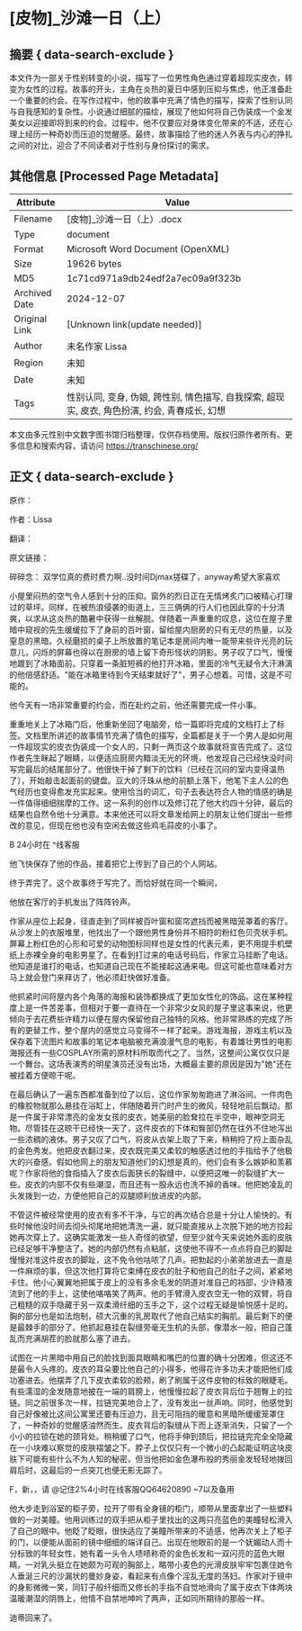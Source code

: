 # [皮物]_沙滩一日（上）



## 摘要  { data-search-exclude }

<!-- tcd_abstract -->
本文件为一部关于性别转变的小说，描写了一位男性角色通过穿着超现实皮衣，转变为女性的过程。故事的开头，主角在炎热的夏日中感到压抑与焦虑，他正准备赴一个重要的约会。在写作过程中，他的故事中充满了情色的描写，探索了性别认同与自我感知的复杂性。小说通过细腻的描绘，展现了他如何将自己伪装成一个金发美女以迎接即将到来的约会。过程中，他不仅要应对身体变化带来的不适，还在心理上经历一种奇妙而压迫的觉醒感。最终，故事描绘了他的迷人外表与内心的挣扎之间的对比，迎合了不同读者对于性别与身份探讨的需求。

<!-- tcd_abstract_end -->

## 其他信息 [Processed Page Metadata]

| Attribute       | Value                                  |
|-----------------|----------------------------------------|
| Filename        | [皮物]_沙滩一日（上）.docx                             |
| Type            | document                                 |
| Format          | Microsoft Word Document (OpenXML)                               |
| Size            | 19626 bytes                           |
| MD5             | 1c71cd971a9db24edf2a7ec09a9f323b                                  |
| Archived Date   | 2024-12-07                             |
| Original Link   | [Unknown link(update needed)]                         |
| Author          | 未名作家 Lissa                               |
| Region          | 未知                               |
| Date            | 未知                                 |
| Tags            | 性别认同, 变身, 伪娘, 跨性别, 情色描写, 自我探索, 超现实, 皮衣, 角色扮演, 约会, 青春成长, 幻想                                 |

本文由多元性别中文数字图书馆归档整理，仅供存档使用。版权归原作者所有。更多信息和搜索内容，请访问 <https://transchinese.org/>


## 正文 { data-search-exclude }

<!-- tcd_main_text -->
原作：





作者：Lissa



翻译：





原文链接：



碎碎念： 双学位真的费时费力啊..没时间Djmax搓碟了，anyway希望大家喜欢











小屋里闷热的空气令人感到十分的压抑。窗外的烈日正在无情烤炙门口被精心打理过的草坪。同样，在被热浪侵袭的街道上，三三俩俩的行人们也因此穿的十分清爽，以求从这炎热的酷暑中获得一丝解脱。伴随着一声重重的叹息，这位在屋子里暗中窥视的先生缓缓拉下了身前的百叶窗，留给屋内厨房的只有无尽的热量，以及窒息的黑暗。久经磨损的桌子上所放置的笔记本是房间内唯一能带来些许光亮的玩意儿，闪烁的屏幕也得以在厨房的墙上留下奇形怪状的阴影。男子叹了口气，慢慢地踱到了冰箱面前。只穿着一条脏短裤的他打开冰箱，里面的冷气无疑令大汗淋漓的他倍感舒适。"能在冰箱里待到今天结束就好了"，男子心想着。可惜，这是不可能的。





他今天有一场非常重要的约会，而在赴约之前，他还需要完成一件小事。







重重地关上了冰箱门后，他重新坐回了电脑旁，给一篇即将完成的文档打上了标签。文档里所讲述的故事情节充满了情色的描写，全篇都是关于一个男人是如何用一件超现实的皮衣伪装成一个女人的，只剩一两页这个故事就将宣告完成了。这位作者先生眯起了眼睛，以便适应厨房内黯淡无光的环境，他发现自己已经快没时间写完最后的结尾部分了。他很快干掉了剩下的饮料（已经在沉闷的室内变得温热了），开始敲击起面前的键盘。豆大的汗珠从他的前额上落下，他笔下主人公的色气经历也变得愈发充实起来。使用恰当的词汇，句子去表达符合人物的情感的确是一件值得细细揣摩的工作。这一系列的创作以及修订花了他大约四十分钟，最后的结果也自然令他十分满意。本来他还可以将文章发给网上的朋友让他们提出一些修改的意见，但现在他也没有空闲去做这些鸡毛蒜皮的小事了。



B 24小时在 ^线客服



他飞快保存了他的作品，接着把它上传到了自己的个人网站。





终于弄完了。这个故事终于写完了。而恰好就在同一个瞬间，





他放在客厅的手机发出了阵阵铃声。



作家从座位上起身，径直走到了同样被百叶窗和窗帘遮挡而被黑暗笼罩着的客厅。从沙发上的衣服堆里，他找出了一个跟他男性身份并不相符的粉红色贝壳状手机。屏幕上粉红色的心形和可爱的动物图标同样也是女性的代表元素，更不用提手机壁纸上赤裸全身的电影男星了。在看到打过来的电话号码后，作家立马挂断了电话。他知道是谁打的电话，也知道自己现在不能接起这通来电。但这可能也意味着对方马上就会登门来拜访了，他必须赶快做好准备。





他抓紧时间将屋内各个角落的海报和装饰都换成了更加女性化的饰品。这在某种程度上是一件苦差事，但相对于要一直待在一个非常少女风的屋子里这事来说，他更倾向于去花费些许精力以便在屋内保留他自己独特的风格。他非常熟练的完成了所有的更替工作，整个屋内的感觉立马变得不一样了起来。游戏海报，游戏主机以及保存着下流图片和故事的笔记本电脑被充满浪漫气息的电影，有着雄壮男性的电影海报还有一些COSPLAY所需的原材料所取而代之了。当然，这整间公寓仅仅只是一个舞台。这场表演秀的明星演员还没有出场，大概最主要的原因是因为"她"还在被挂着方便晾干呢。





在最后确认了一遍东西都准备到位了以后，这位作家匆匆跑进了淋浴间。一件肉色的橡胶物就那么悬挂在浴缸上，伴随随着开门时产生的微风，轻轻地前后飘动。那是一件属于非常漂亮的金发女孩的皮衣，她美丽的脸耷拉在半空中，眼神空洞无物。尽管挂在这晾干已经快一天了，这件皮衣的下体和臀部仍然在往外不住地泻出一些浓稠的液体。男子又叹了口气，将皮从衣架上取了下来，稍稍捋了捋上面杂乱的金色秀发。他把皮衣翻过来，皮衣既完美又柔软的触感透过他的手指给予了他极大的兴奋感。假如他网上的朋友知道他们的幻想是真的，他们会有多么嫉妒和羡慕呢？作家将他的食指插入了皮衣后面狭长的裂缝中，以便把这唯一的裂缝扩大一些。皮衣的内部不仅有些潮湿，而且还有一股永远也洗不掉的香味。他把她凌乱的头发拨到一边，方便他把自己的双腿顺利放进皮的内部。







不管这件被经常使用的皮衣有多不干净，与它的再次结合总是十分让人愉快的。有些时候他没时间去彻头彻尾地把她清洗一遍，就只能直接从上次脱下她的地方捡起她再次穿上了。这确实能激发一些人奇怪的欲望，但至少就今天来说她外面的皮肤已经足够干净整洁了。她的内部仍然有点粘腻，这使他不得不一点点将自己的脚趾慢慢对准这件皮衣的脚趾，这不免令他咕哝了几声。把勃起的小弟弟放进去一直是一件麻烦的事，但这次他打算将它束缚在皮衣的肚子和他自己的肚子之间，紧紧地卡住。他小心翼翼地把属于皮上的没有多余毛发的阴道对准自己的裆部，少许精液流到了他的手上，这使他咯咯笑了两声。他的手臂滑入皮衣空无一物的双臂，将自己粗糙的双手隐藏于另一双柔滑纤细的玉手之下，这个过程无疑是愉悦感十足的。胸的部分也是如法炮制，硕大沉重的乳房取代了他自己结实的胸肌。最后剩下的便是最棘手的部分了。他抓起悬挂在裂缝旁毫无生机的头部，像潜水一般，把自己蓬乱而充满胡茬的脸就那么塞了进去。





试图在一片黑暗中用自己的脸找到面具眼睛和嘴巴的位置的确十分困难，但这还不是最令人头疼的。皮衣的耳朵要比他自己的小得多，他得花许多功夫才能把他们成功塞进去。他摆弄了几下皮衣柔软的脸颊，刷了刷属于这件皮物的标致的眼睫毛。有些濡湿的金发随意地披在一端的肩膀上，他慢慢拉起了皮衣背后位于翘臀上的拉链。同之前很多次一样，拉链完美地合上了，没有发出一丝声响。同时，他感觉到自己好像被比这间公寓里还要有压迫力，且无可阻挡的暖意和黑暗所缓缓笼罩住了，一种奇妙的觉醒感油然而生。皮衣背后的裂缝从下而上逐渐消失，只留了一个小小的拉锁在她的颈背处。稍稍缓了口气，他将手伸到颈后，把拉链完完全全隐藏在一小块难以察觉的皮肤褶皱之下。脖子上仅仅只有一个微小的凸起能证明这块皮肤下可能有些什么不为人知的秘密，但当他把如金色瀑布般的秀丽金发轻轻地拨回肩后时，这最后的一点突兀也便无影无踪了。



F，新，，请 @记住2%4小时在线客服QQ64620890 ~7以及备用





他大步走到浴室的柜子旁，拉开了带有全身镜的柜门，顺带从里面拿出了一些塑料做的一对美瞳。他用训练过的双手把从柜子里找出的这两只亮蓝色的美瞳轻松滑入了自己的眼中。他眨了眨眼，很快适应了美瞳所带来的不适感，他再次关上了柜子的门，以便能从面前的镜中细细的端详自己。出现在他眼前的是一个妩媚动人而十分标致的年轻女性，她有着一头令人啧啧称奇的金色长发和一双闪亮的蓝色大眼睛。一对乳头挺立在她颇为可观的胸部上，略带小麦色的光滑皮肤牢牢包裹住她令人垂涎三尺的沙漏状的曼妙身姿，看起来有点像个淫乱无度的荡妇。作家对于镜中的身影微微一笑，同钉子般纤细而又修长的手指不自觉地滑向了属于皮衣下体两块温暖潮湿的阴唇上，他情不自禁地呻吟了两声，正如同所期待的那般一样。



迪蒂回来了。
<!-- tcd_main_text_end -->

